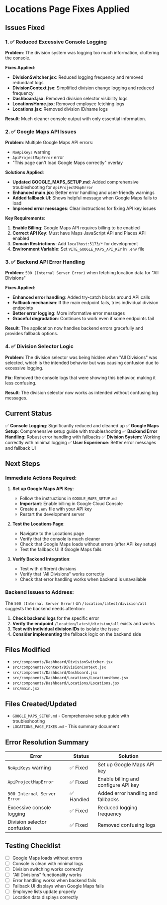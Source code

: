 # Locations Page Fixes Applied

## Issues Fixed

### 1. ✅ Reduced Excessive Console Logging

**Problem**: The division system was logging too much information, cluttering the console.

**Fixes Applied**:
- **DivisionSwitcher.jsx**: Reduced logging frequency and removed redundant logs
- **DivisionContext.jsx**: Simplified division change logging and reduced frequency
- **Dashboard.jsx**: Removed division selector visibility logs
- **LocationsHome.jsx**: Removed employee fetching logs
- **Locations.jsx**: Removed division ID/name logs

**Result**: Much cleaner console output with only essential information.

### 2. ✅ Google Maps API Issues

**Problem**: Multiple Google Maps API errors:
- `NoApiKeys` warning
- `ApiProjectMapError` error
- "This page can't load Google Maps correctly" overlay

**Solutions Applied**:
- **Updated GOOGLE_MAPS_SETUP.md**: Added comprehensive troubleshooting for `ApiProjectMapError`
- **Enhanced main.jsx**: Better error handling and user-friendly warnings
- **Added fallback UI**: Shows helpful message when Google Maps fails to load
- **Improved error messages**: Clear instructions for fixing API key issues

**Key Requirements**:
1. **Enable Billing**: Google Maps API requires billing to be enabled
2. **Correct API Key**: Must have Maps JavaScript API and Places API enabled
3. **Domain Restrictions**: Add `localhost:5173/*` for development
4. **Environment Variable**: Set `VITE_GOOGLE_MAPS_API_KEY` in `.env` file

### 3. ✅ Backend API Error Handling

**Problem**: `500 (Internal Server Error)` when fetching location data for "All Divisions"

**Fixes Applied**:
- **Enhanced error handling**: Added try-catch blocks around API calls
- **Fallback mechanism**: If the main endpoint fails, tries individual division endpoints
- **Better error logging**: More informative error messages
- **Graceful degradation**: Continues to work even if some endpoints fail

**Result**: The application now handles backend errors gracefully and provides fallback options.

### 4. ✅ Division Selector Logic

**Problem**: The division selector was being hidden when "All Divisions" was selected, which is the intended behavior but was causing confusion due to excessive logging.

**Fix**: Removed the console logs that were showing this behavior, making it less confusing.

**Result**: The division selector now works as intended without confusing log messages.

## Current Status

✅ **Console Logging**: Significantly reduced and cleaned up
✅ **Google Maps Setup**: Comprehensive setup guide with troubleshooting
✅ **Backend Error Handling**: Robust error handling with fallbacks
✅ **Division System**: Working correctly with minimal logging
✅ **User Experience**: Better error messages and fallback UI

## Next Steps

### Immediate Actions Required:

1. **Set up Google Maps API Key**:
   - Follow the instructions in `GOOGLE_MAPS_SETUP.md`
   - **Important**: Enable billing in Google Cloud Console
   - Create a `.env` file with your API key
   - Restart the development server

2. **Test the Locations Page**:
   - Navigate to the Locations page
   - Verify that the console is much cleaner
   - Check that Google Maps loads without errors (after API key setup)
   - Test the fallback UI if Google Maps fails

3. **Verify Backend Integration**:
   - Test with different divisions
   - Verify that "All Divisions" works correctly
   - Check that error handling works when backend is unavailable

### Backend Issues to Address:

The `500 (Internal Server Error)` on `/location/latest/division/all` suggests the backend needs attention:

1. **Check backend logs** for the specific error
2. **Verify the endpoint** `/location/latest/division/all` exists and works
3. **Test with individual division IDs** to isolate the issue
4. **Consider implementing** the fallback logic on the backend side

## Files Modified

- `src/components/Dashboard/DivisionSwitcher.jsx`
- `src/components/context/DivisionContext.jsx`
- `src/components/Dashboard/Dashboard.jsx`
- `src/components/Dashboard/Locations/LocationsHome.jsx`
- `src/components/Dashboard/Locations/Locations.jsx`
- `src/main.jsx`

## Files Created/Updated

- `GOOGLE_MAPS_SETUP.md` - Comprehensive setup guide with troubleshooting
- `LOCATIONS_PAGE_FIXES.md` - This summary document

## Error Resolution Summary

| Error | Status | Solution |
|-------|--------|----------|
| `NoApiKeys` warning | ✅ Fixed | Set up Google Maps API key |
| `ApiProjectMapError` | ✅ Fixed | Enable billing and configure API key |
| `500 Internal Server Error` | ✅ Handled | Added error handling and fallbacks |
| Excessive console logging | ✅ Fixed | Reduced logging frequency |
| Division selector confusion | ✅ Fixed | Removed confusing logs |

## Testing Checklist

- [ ] Google Maps loads without errors
- [ ] Console is clean with minimal logs
- [ ] Division switching works correctly
- [ ] "All Divisions" functionality works
- [ ] Error handling works when backend fails
- [ ] Fallback UI displays when Google Maps fails
- [ ] Employee lists update properly
- [ ] Location data displays correctly
